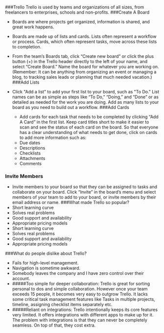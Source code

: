 ###Trello 
Trello is used by teams and organizations of all sizes, 
from freelancers to enterprises, schools and non-profits.
###Create A Board
* Boards are where projects get organized,
  information is shared, and great work happens.
  
* Boards are made up of lists and cards. Lists often
  represent a workflow or process. Cards, which often
  represent tasks, move across these lists to completion.
  
* From the team’s Boards tab, click “Create new board” or
  click the plus button (+) in the Trello header directly 
  to the left of your name, and select “Create Board.”
  Name the board for whatever you are working on.
  (Remember: It can be anything from organizing an 
   event or managing a blog, to tracking sales leads
   or planning that much needed vacation.)
###Add Lists
* Click "Add a list" to add your first list to your 
  board, such as "To Do." List names can be as simple 
  as steps like “To Do,” “Doing,” and “Done” or as
  detailed as needed for the work you are doing.
  Add as many lists to your board as you need to 
   build out a workflow.
###Add Cards
  * Add cards for each task that needs to be completed 
   by clicking “Add A Card” in the first list. 
   Keep card titles short to make it easier to scan and
   see the status of each card on the board. So that 
   everyone has a clear understanding of what needs to 
   get done, click on cards to add more information 
   such as:
  * Due dates
  * Descriptions
  * Checklists
  * Attachments
  * Comments
###   Invite Members
* Invite members to your board so that they can be assigned 
to tasks and collaborate on your board. Click “Invite” in
 the board’s menu and select members of your team to add 
 to your board, or invite members by their email address 
 or name.
###What made Trello so popular?
* Short learning curve
* Solves real problems
* Good support and availability
* Appropriate pricing models
* Short learning curve
* Solves real problems
* Good support and availability
* Appropriate pricing models

###What do people dislike about Trello?
* Fails for high-level management.
* Navigation is sometime awkward.
* Somebody leaves the company 
and I have zero control over their account.
* #####Too simple for deeper collaboration: Trello 
  is great for sorting personal to dos and simple
  collaboration. However once your team exceeds 
  15 people, it becomes very easy to outgrow Trello. 
  It lacks some critical task management features like
  Tasks in multiple projects, timeline, assigning 
  checklist items separately etc.
 * #####Reliant on integrations: 
   Trello intentionally keeps its core features very 
   limited. It offers integrations with different apps 
   to make up for it. The problem with integrations is 
   that they can never be completely seamless. On top of 
   that, they cost extra.